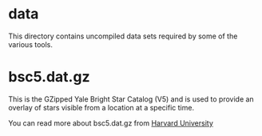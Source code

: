 # data

This directory contains uncompiled data sets required by some of the various
tools.

# bsc5.dat.gz

This is the GZipped Yale Bright Star Catalog (V5) and is used to provide an overlay of stars visible from a location at a specific time.

You can read more about bsc5.dat.gz from [Harvard University](http://tdc-www.harvard.edu/catalogs/bsc5.html)
